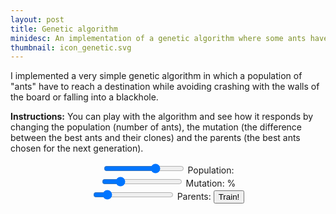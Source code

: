 ```yaml
---
layout: post
title: Genetic algorithm
minidesc: An implementation of a genetic algorithm where some ants have to reach their destination
thumbnail: icon_genetic.svg
---
```


I implemented a very simple genetic algorithm in which a population of "ants" have to reach a destination
while avoiding crashing with the walls of the board or falling into a blackhole.

**Instructions:**
You can play with the algorithm and see how it responds by changing the population (number of ants), the mutation (the difference between the best ants and their clones) and the
parents (the best ants chosen for the next generation).

<div align="center">
<canvas id="gc" width="750" height="750"></canvas>
<div class="slidecontainer">
  <input type="range" min="1" max="300" value="200" id="sliderPopulation">
  Population: <span id="demoPopulation"></span>
  <br>
  <input type="range" min="0" max="100" value="20" id="sliderMutation">
  Mutation: <span id="demoMutation"></span>%
  <br>
  <input type="range" min="1" max="30" value="5" id="sliderParents">
  Parents: <span id="demoParents"></span>
<button onclick="reTrain()">Train!</button>
</div>

<script src="/assets/js/genetic.js"></script>

